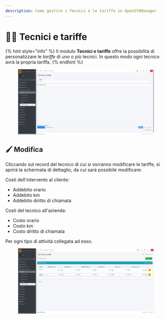 ```yaml
---
description: Come gestire i Tecnici e le tariffe in OpenSTAManager
---
```


# 🧑‍🔧 Tecnici e tariffe

{% hint style="info" %}
Il modulo **Tecnici e tariffe** offre la possibilità di personalizzare le _tariffe_ di uno o più tecnici. In questo modo ogni tecnico avrà la propria tariffa.
{% endhint %}

<figure><img src="../../../.gitbook/assets/immagine (22).png" alt=""><figcaption></figcaption></figure>

## 🖌️ Modifica

Cliccando sul record del tecnico di cui si vorranno modificare le tariffe, si aprirà la schermata di dettaglio, da cui sarà possibile modificare:

Costi dell'intervento al cliente:

* Addebito orario
* Addebito km
* Addebito diritto di chiamata

Costi del tecnico all'azienda:

* Costo orario
* Costo km
* Costo diritto di chiamata

Per ogni tipo di attività collegata ad esso.

<figure><img src="../../../.gitbook/assets/immagine (23).png" alt=""><figcaption></figcaption></figure>
